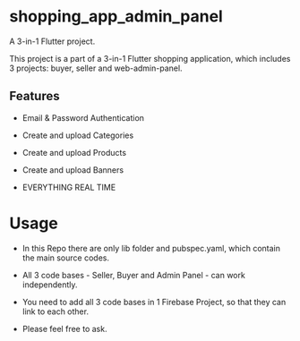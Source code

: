# shopping_app_admin_panel

A 3-in-1 Flutter project.

This project is a part of a 3-in-1 Flutter shopping application, which includes 3 projects: buyer, seller and web-admin-panel.

## Features

- Email & Password Authentication

- Create and upload Categories

- Create and upload Products

- Create and upload Banners

- EVERYTHING REAL TIME

# Usage

- In this Repo there are only lib folder and pubspec.yaml, which contain the main source codes.

- All 3 code bases - Seller, Buyer and Admin Panel - can work independently.

- You need to add all 3 code bases in 1 Firebase Project, so that they can link to each other.

- Please feel free to ask.
